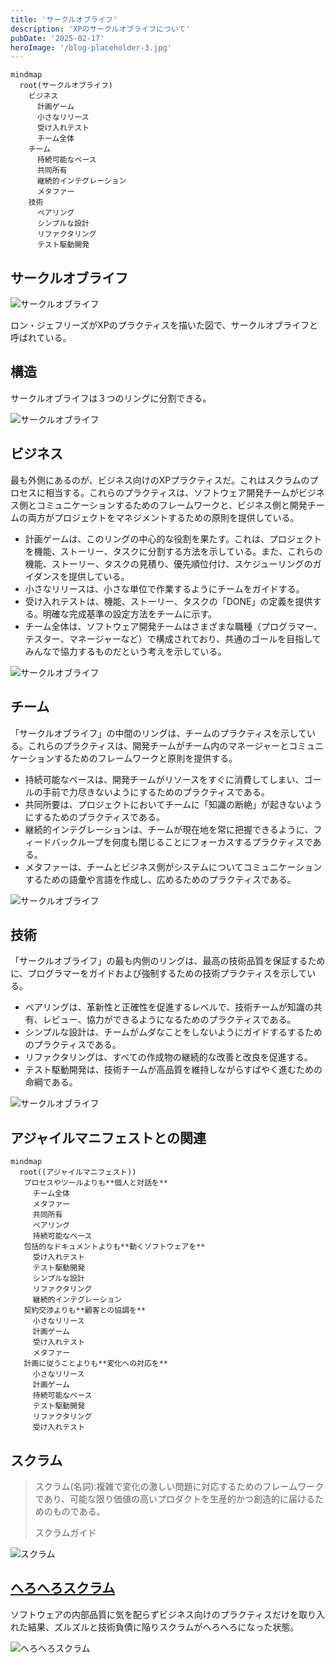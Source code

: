 ```yaml
---
title: 'サークルオブライフ'
description: 'XPのサークルオブライフについて'
pubDate: '2025-02-17'
heroImage: '/blog-placeholder-3.jpg'
---
```


```mermaid
mindmap
  root(サークルオブライフ)
    ビジネス
      計画ゲーム
      小さなリリース
      受け入れテスト
      チーム全体
    チーム
      持続可能なペース
      共同所有
      継続的インテグレーション
      メタファー
    技術
      ペアリング
      シンプルな設計
      リファクタリング
      テスト駆動開発
```

## サークルオブライフ

![サークルオブライフ](./images/CircleOfLife.png)

ロン・ジェフリーズがXPのプラクティスを描いた図で、サークルオブライフと呼ばれている。

## 構造

サークルオブライフは３つのリングに分割できる。

![サークルオブライフ](./images/CircleOfLifeLayer.png)

## ビジネス

最も外側にあるのが、ビジネス向けのXPプラクティスだ。これはスクラムのプロセスに相当する。これらのプラクティスは、ソフトウェア開発チームがビジネス側とコミュニケーションするためのフレームワークと、ビジネス側と開発チームの両方がプロジェクトをマネジメントするための原則を提供している。

- 計画ゲームは、このリングの中心的な役割を果たす。これは、プロジェクトを機能、ストーリー、タスクに分割する方法を示している。また、これらの機能、ストーリー、タスクの見積り、優先順位付け、スケジューリングのガイダンスを提供している。
- 小さなリリースは、小さな単位で作業するようにチームをガイドする。
- 受け入れテストは、機能、ストーリー、タスクの「DONE」の定義を提供する。明確な完成基準の設定方法をチームに示す。
- チーム全体は、ソフトウェア開発チームはさまざまな職種（プログラマー、テスター、マネージャーなど）で構成されており、共通のゴールを目指してみんなで協力するものだという考えを示している。

![サークルオブライフ](./images/CircleOfLifeLayer1.png)

## チーム

「サークルオブライフ」の中間のリングは、チームのプラクティスを示している。これらのプラクティスは、開発チームがチーム内のマネージャーとコミュニケーションするためのフレームワークと原則を提供する。

- 持続可能なペースは、開発チームがリソースをすぐに消費してしまい、ゴールの手前で力尽きないようにするためのプラクティスである。
- 共同所要は、プロジェクトにおいてチームに「知識の断絶」が起きないようにするためのプラクティスである。
- 継続的インテグレーションは、チームが現在地を常に把握できるように、フィードバックループを何度も閉じることにフォーカスするプラクティスである。
- メタファーは、チームとビジネス側がシステムについてコミュニケーションするための語彙や言語を作成し、広めるためのプラクティスである。

![サークルオブライフ](./images/CircleOfLifeLayer2.png)

## 技術

「サークルオブライフ」の最も内側のリングは、最高の技術品質を保証するために、プログラマーをガイドおよび強制するための技術プラクティスを示している。

- ペアリングは、革新性と正確性を促進するレベルで、技術チームが知識の共有、レビュー、協力ができるようになるためのプラクティスである。
- シンプルな設計は、チームがムダなことをしないようにガイドするするためのプラクティスである。
- リファクタリングは、すべての作成物の継続的な改善と改良を促進する。
- テスト駆動開発は、技術チームが高品質を維持しながらすばやく進むための命綱である。

![サークルオブライフ](./images/CircleOfLifeLayer3.png)

## アジャイルマニフェストとの関連

```mermaid
mindmap
  root((アジャイルマニフェスト))
   プロセスやツールよりも**個人と対話を**
     チーム全体
     メタファー
     共同所有
     ペアリング
     持続可能なペース
   包括的なドキュメントよりも**動くソフトウェアを**
     受け入れテスト
     テスト駆動開発
     シンプルな設計
     リファクタリング
     継続的インテグレーション
   契約交渉よりも**顧客との協調を**
     小さなリリース
     計画ゲーム
     受け入れテスト
     メタファー
   計画に従うことよりも**変化への対応を**
     小さなリリース
     計画ゲーム
     持続可能なペース
     テスト駆動開発
     リファクタリング
     受け入れテスト
```

## スクラム

> スクラム(名詞):複雑で変化の激しい問題に対応するためのフレームワークであり、可能な限り価値の高いプロダクトを生産的かつ創造的に届けるためのものである。
> 
> スクラムガイド

![スクラム](./images/Scrum.png)

## [へろへろスクラム](https://bliki-ja.github.io/FlaccidScrum)

ソフトウェアの内部品質に気を配らずビジネス向けのプラクティスだけを取り入れた結果、ズルズルと技術負債に陥りスクラムがへろへろになった状態。

![へろへろスクラム](./images/FlaccidScrum.png)
